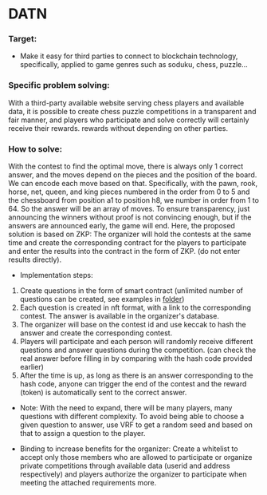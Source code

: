 # DATN

### Target:
- Make it easy for third parties to connect to blockchain technology, specifically, applied to game genres such as soduku, chess, puzzle...

### Specific problem solving:
With a third-party available website serving chess players and available data, it is possible to create chess puzzle competitions in a transparent and fair manner, and players who participate and solve correctly will certainly receive their rewards. rewards without depending on other parties.

### How to solve:
With the contest to find the optimal move, there is always only 1 correct answer, and the moves depend on the pieces and the position of the board. We can encode each move based on that. Specifically, with the pawn, rook, horse, net, queen, and king pieces numbered in the order from 0 to 5 and the chessboard from position a1 to position h8, we number in order from 1 to 64. So the answer will be an array of moves. To ensure transparency, just announcing the winners without proof is not convincing enough, but if the answers are announced early, the game will end. Here, the proposed solution is based on ZKP: The organizer will hold the contests at the same time and create the corresponding contract for the players to participate and enter the results into the contract in the form of ZKP. (do not enter results directly).
- Implementation steps:
1. Create questions in the form of smart contract (unlimited number of questions can be created, see examples in [folder](./contracts/chess_questions/))
2. Each question is created in nft format, with a link to the corresponding contest. The answer is available in the organizer's database.
3. The organizer will base on the contest id and use keccak to hash the answer and create the corresponding contest.
4. Players will participate and each person will randomly receive different questions and answer questions during the competition. (can check the real answer before filling in by comparing with the hash code provided earlier)
5. After the time is up, as long as there is an answer corresponding to the hash code, anyone can trigger the end of the contest and the reward (token) is automatically sent to the correct answer.

- Note: With the need to expand, there will be many players, many questions with different complexity. To avoid being able to choose a given question to answer, use VRF to get a random seed and based on that to assign a question to the player.

- Binding to increase benefits for the organizer:
Create a whitelist to accept only those members who are allowed to participate or organize private competitions through available data (userid and address respectively) and players authorize the organizer to participate when meeting the attached requirements more.
